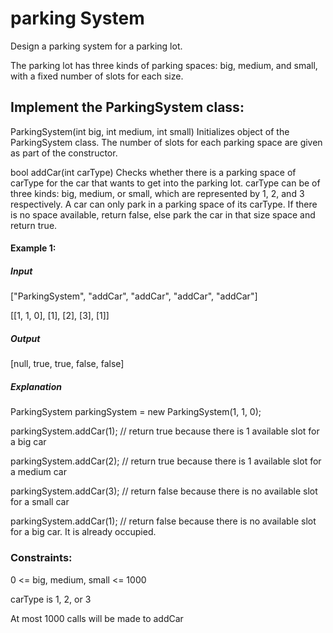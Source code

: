 # parking System
Design a parking system for a parking lot. 

The parking lot has three kinds of parking spaces: big, medium, and small, with a fixed number of slots for each size.

## Implement the ParkingSystem class:

ParkingSystem(int big, int medium, int small) Initializes object of the ParkingSystem class. The number of slots for each parking space are given as part of the constructor.

bool addCar(int carType) Checks whether there is a parking space of carType for the car that wants to get into the parking lot. carType can be of three kinds: big, medium, or small, which are represented by 1, 2, and 3 respectively. A car can only park in a parking space of its carType. If there is no space available, return false, else park the car in that size space and return true.
 

#### Example 1:

##### Input

["ParkingSystem", "addCar", "addCar", "addCar", "addCar"]

[[1, 1, 0], [1], [2], [3], [1]]
##### Output

[null, true, true, false, false]

##### Explanation
ParkingSystem parkingSystem = new ParkingSystem(1, 1, 0);

parkingSystem.addCar(1); // return true because there is 1 available slot for a big car

parkingSystem.addCar(2); // return true because there is 1 available slot for a medium car

parkingSystem.addCar(3); // return false because there is no available slot for a small car

parkingSystem.addCar(1); // return false because there is no available slot for a big car. It is already occupied.
 

### Constraints:

0 <= big, medium, small <= 1000

carType is 1, 2, or 3

At most 1000 calls will be made to addCar
